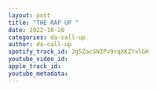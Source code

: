 ```yaml
---
layout: post
title: "THE RAP UP "
date: 2022-10-20
categories: da-call-up
author: da-call-up
spotify_track_id: 3g5ZacSWIPv9rqXKZYxlGH
youtube_video_id: 
apple_track_id: 
youtube_metadata: 
---
```

